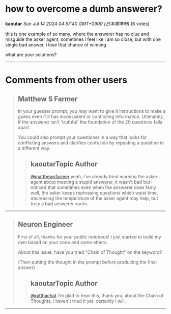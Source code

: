 # how to overcome a dumb answerer?

**kaoutar** *Sun Jul 14 2024 04:57:40 GMT+0900 (日本標準時)* (6 votes)

this is one example of so many, where the answerer has no clue and misguide the asker agent, sometimes i feel like i am so close, but with one single bad answer, i lose that chance of winning

what are your solutions?



---

 # Comments from other users

> ## Matthew S Farmer
> 
> In your guesser prompt, you may want to give it instructions to make a guess even if it has inconsistent or conflicting information. Ultimately, if the answerer isn't 'truthful' the foundation of the 20 questions falls apart. 
> 
> You could also prompt your questioner in a way that looks for conflicting answers and clarifies confusion by repeating a question in a different way. 
> 
> 
> 
> > ## kaoutarTopic Author
> > 
> > [@matthewsfarmer](https://www.kaggle.com/matthewsfarmer) yeah, i've already tried warning the asker agent about meeting a stupid answerer, it wasn't bad but i noticed that sometimes even when the answerer does fairly well, the asker keeps rephrasing questions which waist time, decreasing the temperature of the asker agent may help, but truly a bad answerer sucks
> > 
> > 
> > 


---

> ## Neuron Engineer
> 
> First of all, thanks for your public notebook! I just started to build my own based on your code and some others.
> 
> About this issue, have you tried "Chain of Thought" on the keyword? 
> 
> (Then putting the thought in the prompt before producing the final answer)
> 
> 
> 
> > ## kaoutarTopic Author
> > 
> > [@ratthachat](https://www.kaggle.com/ratthachat) i'm glad to hear this, thank you, about the Chain of Thoughts, i haven't tried it yet. certainly i will.
> > 
> > 
> > 


---

